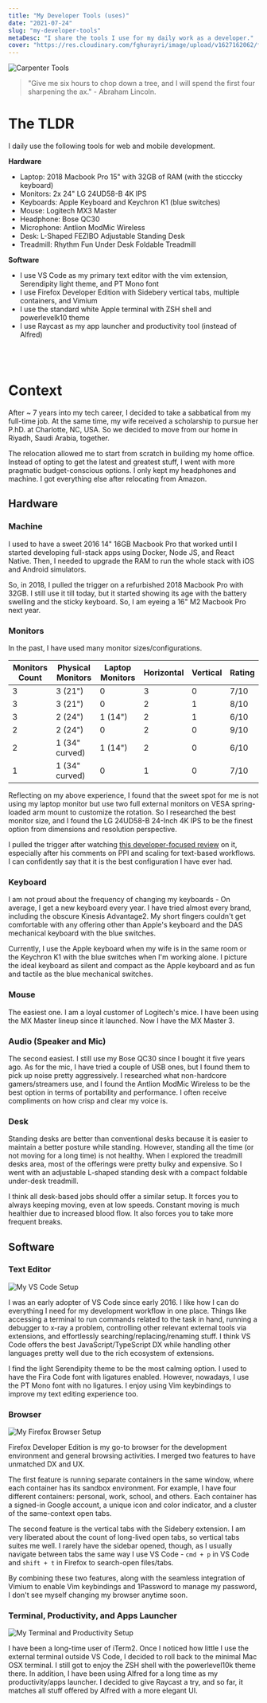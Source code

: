 ```yaml
---
title: "My Developer Tools (uses)"
date: "2021-07-24"
slug: "my-developer-tools"
metaDesc: "I share the tools I use for my daily work as a developer."
cover: "https://res.cloudinary.com/fghurayri/image/upload/v1627162062/faisal.sh/my-developer-tools/cover.jpg"
---
```


<script context="module">
  export const prerender = true;
</script>

![Carpenter Tools](https://res.cloudinary.com/fghurayri/image/upload/v1627162062/faisal.sh/my-developer-tools/cover.jpg)

> "Give me six hours to chop down a tree, and I will spend the first four sharpening the ax." - Abraham Lincoln.

# The TLDR

I daily use the following tools for web and mobile development.

**Hardware**

- Laptop: 2018 Macbook Pro 15" with 32GB of RAM (with the sticccky keyboard)
- Monitors: 2x 24" LG 24UD58-B 4K IPS
- Keyboards: Apple Keyboard and Keychron K1 (blue switches)
- Mouse: Logitech MX3 Master
- Headphone: Bose QC30
- Microphone: Antlion ModMic Wireless
- Desk: L-Shaped FEZIBO Adjustable Standing Desk
- Treadmill: Rhythm Fun Under Desk Foldable Treadmill

**Software**

- I use VS Code as my primary text editor with the vim extension, Serendipity light theme, and PT Mono font
- I use Firefox Developer Edition with Sidebery vertical tabs, multiple containers, and Vimium
- I use the standard white Apple terminal with ZSH shell and powerlevelk10 theme
- I use Raycast as my app launcher and productivity tool (instead of Alfred)

<br/>
<br/>

# Context

After ~ 7 years into my tech career, I decided to take a sabbatical from my full-time job. At the same time, my wife received a scholarship to pursue her P.hD. at Charlotte, NC, USA. So we decided to move from our home in Riyadh, Saudi Arabia, together.

The relocation allowed me to start from scratch in building my home office. Instead of opting to get the latest and greatest stuff, I went with more pragmatic budget-conscious options. I only kept my headphones and machine. I got everything else after relocating from Amazon.

## Hardware

### Machine

I used to have a sweet 2016 14" 16GB Macbook Pro that worked until I started developing full-stack apps using Docker, Node JS, and React Native. Then, I needed to upgrade the RAM to run the whole stack with iOS and Android simulators.

So, in 2018, I pulled the trigger on a refurbished 2018 Macbook Pro with 32GB. I still use it till today, but it started showing its age with the battery swelling and the sticky keyboard. So, I am eyeing a 16" M2 Macbook Pro next year.

### Monitors

In the past, I have used many monitor sizes/configurations.

| Monitors Count | Physical Monitors | Laptop Monitors | Horizontal | Vertical | **Rating** |
| -------------- | ----------------- | --------------- | ---------- | -------- | ---------- |
| 3              | 3 (21")           | 0               | 3          | 0        | 7/10       |
| 3              | 3 (21")           | 0               | 2          | 1        | 8/10       |
| 3              | 2 (24")           | 1 (14")         | 2          | 1        | 6/10       |
| 2              | 2 (24")           | 0               | 2          | 0        | 9/10       |
| 2              | 1 (34" curved)    | 1 (14")         | 2          | 0        | 6/10       |
| 1              | 1 (34" curved)    | 0               | 1          | 0        | 7/10       |

Reflecting on my above experience, I found that the sweet spot for me is not using my laptop monitor but use two full external monitors on VESA spring-loaded arm mount to customize the rotation. So I researched the best monitor size, and I found the LG 24UD58-B 24-Inch 4K IPS to be the finest option from dimensions and resolution perspective.

I pulled the trigger after watching [this developer-focused review](https://www.youtube.com/watch?v=HBKULwX4Q4M) on it, especially after his comments on PPI and scaling for text-based workflows. I can confidently say that it is the best configuration I have ever had.

### Keyboard

I am not proud about the frequency of changing my keyboards - On average, I get a new keyboard every year. I have tried almost every brand, including the obscure Kinesis Advantage2. My short fingers couldn't get comfortable with any offering other than Apple's keyboard and the DAS mechanical keyboard with the blue switches.

Currently, I use the Apple keyboard when my wife is in the same room or the Keychron K1 with the blue switches when I'm working alone. I picture the ideal keyboard as silent and compact as the Apple keyboard and as fun and tactile as the blue mechanical switches.

### Mouse

The easiest one. I am a loyal customer of Logitech's mice. I have been using the MX Master lineup since it launched. Now I have the MX Master 3.

### Audio (Speaker and Mic)

The second easiest. I still use my Bose QC30 since I bought it five years ago. As for the mic, I have tried a couple of USB ones, but I found them to pick up noise pretty aggressively. I researched what non-hardcore gamers/streamers use, and I found the Antlion ModMic Wireless to be the best option in terms of portability and performance. I often receive compliments on how crisp and clear my voice is.

### Desk

Standing desks are better than conventional desks because it is easier to maintain a better posture while standing. However, standing all the time (or not moving for a long time) is not healthy. When I explored the treadmill desks area, most of the offerings were pretty bulky and expensive. So I went with an adjustable L-shaped standing desk with a compact foldable under-desk treadmill.

I think all desk-based jobs should offer a similar setup. It forces you to always keeping moving, even at low speeds. Constant moving is much healthier due to increased blood flow. It also forces you to take more frequent breaks.

## Software

### Text Editor

![My VS Code Setup](https://res.cloudinary.com/fghurayri/image/upload/v1627170790/faisal.sh/my-developer-tools/VSCode.png)

I was an early adopter of VS Code since early 2016. I like how I can do everything I need for my development workflow in one place. Things like accessing a terminal to run commands related to the task in hand, running a debugger to x-ray a problem, controlling other relevant external tools via extensions, and effortlessly searching/replacing/renaming stuff. I think VS Code offers the best JavaScript/TypeScript DX while handling other languages pretty well due to the rich ecosystem of extensions.

I find the light Serendipity theme to be the most calming option. I used to have the Fira Code font with ligatures enabled. However, nowadays, I use the PT Mono font with no ligatures. I enjoy using Vim keybindings to improve my text editing experience too.

### Browser

![My Firefox Browser Setup](https://res.cloudinary.com/fghurayri/image/upload/v1627171794/faisal.sh/my-developer-tools/Firefox.png)

Firefox Developer Edition is my go-to browser for the development environment and general browsing activities. I merged two features to have unmatched DX and UX.

The first feature is running separate containers in the same window, where each container has its sandbox environment. For example, I have four different containers: personal, work, school, and others. Each container has a signed-in Google account, a unique icon and color indicator, and a cluster of the same-context open tabs.

The second feature is the vertical tabs with the Sidebery extension. I am very liberated about the count of long-lived open tabs, so vertical tabs suites me well. I rarely have the sidebar opened, though, as I usually navigate between tabs the same way I use VS Code - `cmd + p` in VS Code and `shift + t` in Firefox to search-open files/tabs.

By combining these two features, along with the seamless integration of Vimium to enable Vim keybindings and 1Password to manage my password, I don't see myself changing my browser anytime soon.

### Terminal, Productivity, and Apps Launcher

![My Terminal and Productivity Setup](https://res.cloudinary.com/fghurayri/image/upload/v1627172525/faisal.sh/my-developer-tools/terminal.png)

I have been a long-time user of iTerm2. Once I noticed how little I use the external terminal outside VS Code, I decided to roll back to the minimal Mac OSX terminal. I still got to enjoy the ZSH shell with the powerlevel10k theme there. In addition, I have been using Alfred for a long time as my productivity/apps launcher. I decided to give Raycast a try, and so far, it matches all stuff offered by Alfred with a more elegant UI.
